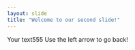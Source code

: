 ```yaml
---
layout: slide
title: "Welcome to our second slide!"
---
```

Your text555
Use the left arrow to go back!
